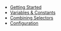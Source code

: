 * [Getting Started](/getting-started)
* [Variables & Constants](/variables-constants.md)
* [Combining Selectors](/combining-selectors.md)
* [Configuration](/configuration)